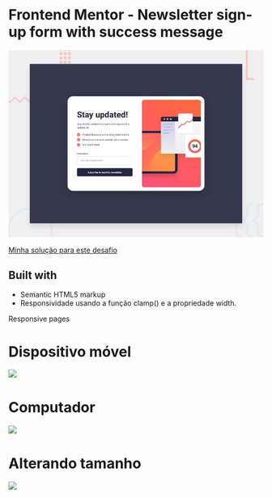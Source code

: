 # Frontend Mentor - Newsletter sign-up form with success message

![Design preview for the Newsletter sign-up form with success message coding challenge](./design/desktop-preview.jpg)

[Minha solução para este desafio](https://rafaelontour.github.io/landing-page)

## Built with
- Semantic HTML5 markup
- Responsividade usando a função clamp() e a propriedade width.

Responsive pages

##

# Dispositivo móvel

![](.visualização/mobile.gif)

# Computador 

![](.visualização/pc.gif)

# Alterando tamanho

![](.visualização/alterando.gif)
